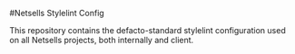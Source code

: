 #Netsells Stylelint Config

This repository contains the defacto-standard stylelint configuration used on all Netsells projects, both internally and client.

